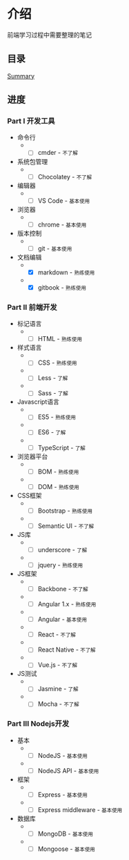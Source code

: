 # 介绍

前端学习过程中需要整理的笔记

## 目录

[Summary](/SUMMARY.md)

## 进度

### Part I 开发工具

* 命令行
  * - [ ] cmder - `不了解`
* 系统包管理
  * - [ ] Chocolatey - `不了解`
* 编辑器
  * - [ ] VS Code - `基本使用`
* 浏览器
  * - [ ] chrome - `基本使用`
* 版本控制
  * - [ ] git - `基本使用`
* 文档编辑
  * - [x] markdown - `熟练使用`
  * - [x] gitbook - `熟练使用`

### Part II 前端开发

* 标记语言
  * - [ ] HTML - `熟练使用`
* 样式语言
  * - [ ] CSS - `熟练使用`
  * - [ ] Less - `了解`
  * - [ ] Sass - `了解`
* Javascript语言
  * - [ ] ES5 - `熟练使用`
  * - [ ] ES6 - `了解`
  * - [ ] TypeScript - `了解`
* 浏览器平台
  * - [ ] BOM - `熟练使用`
  * - [ ] DOM - `熟练使用`
* CSS框架
  * - [ ] Bootstrap - `熟练使用`
  * - [ ] Semantic UI - `不了解`
* JS库
  * - [ ] underscore - `了解`
  * - [ ] jquery - `熟练使用`
* JS框架
  * - [ ] Backbone - `不了解`
  * - [ ] Angular 1.x - `熟练使用`
  * - [ ] Angular - `基本使用`
  * - [ ] React - `不了解`
  * - [ ] React Native - `不了解`
  * - [ ] Vue.js - `不了解`
* JS测试
  * - [ ] Jasmine - `了解`
  * - [ ] Mocha - `不了解`

### Part III Nodejs开发

* 基本
  * - [ ] NodeJS - `基本使用`
  * - [ ] NodeJS API - `基本使用`
* 框架
  * - [ ] Express - `基本使用`
  * - [ ] Express middleware - `基本使用`
* 数据库
  * - [ ] MongoDB - `基本使用`
  * - [ ] Mongoose - `基本使用`
